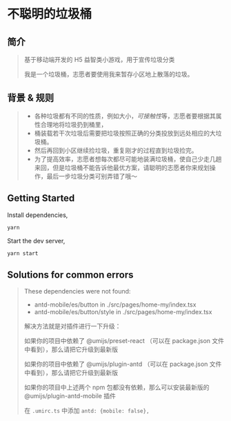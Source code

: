 # 不聪明的垃圾桶

## 简介

> 基于移动端开发的 H5 益智类小游戏，用于宣传垃圾分类
>
> 我是一个垃圾桶，志愿者要使用我来暂存小区地上散落的垃圾。

## 背景 & 规则
>
> - 各种垃圾都有不同的性质，例如大小，*可接触性*等，志愿者要根据其属性合理地将垃圾扔到桶里，
> - 桶装载若干次垃圾后需要把垃圾按照正确的分类投放到远处相应的大垃圾桶。
> - 然后再回到小区继续捡垃圾，重复刚才的过程直到垃圾捡完。
> - 为了提高效率，志愿者想每次都尽可能地装满垃圾桶，使自己少走几趟来回，但是垃圾桶不能告诉他最优方案，请聪明的志愿者你来规划操作，最后一步垃圾分类可别弄错了哦～

## Getting Started

Install dependencies,

```bash
yarn
```

Start the dev server,

```bash
yarn start
```

## Solutions for common errors

> These dependencies were not found:
>
> - antd-mobile/es/button in ./src/pages/home-my/index.tsx
> - antd-mobile/es/button/style in ./src/pages/home-my/index.tsx
>
>
> 解决方法就是对插件进行一下升级：
>
> 如果你的项目中依赖了 @umijs/preset-react （可以在 package.json 文件中看到），那么请把它升级到最新版
>
> 如果你的项目中依赖了 @umijs/plugin-antd （可以在 package.json 文件中看到），那么请把它升级到最新版
>
> 如果你的项目中上述两个 npm 包都没有依赖，那么可以安装最新版的 @umijs/plugin-antd-mobile 插件
>
> 在 `.umirc.ts` 中添加 `antd: {mobile: false},`

